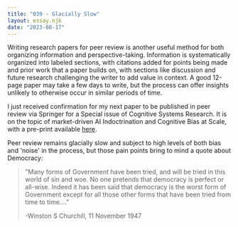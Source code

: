 ```yaml
---
title: "039 - Glacially Slow"
layout: essay.njk
date: "2023-08-17"
---
```


Writing research papers for peer review is another useful method for both organizing information and perspective-taking. Information is systematically organized into labeled sections, with citations added for points being made and prior work that a paper builds on, with sections like discussion and future research challenging the writer to add value in context. A good 12-page paper may take a few days to write, but the process can offer insights unlikely to otherwise occur in similar periods of time.

I just received confirmation for my next paper to be published in peer review via Springer for a Special issue of Cognitive Systems Research. It is on the topic of market-driven AI Indoctrination and Cognitive Bias at Scale, with a pre-print available [here](https://www.researchgate.net/publication/369691463_Automated_Bias_and_Indoctrination_at_Scale_Is_All_You_Need).

Peer review remains glacially slow and subject to high levels of both bias and 'noise' in the process, but those pain points bring to mind a quote about Democracy:

> "Many forms of Government have been tried, and will be tried in this world of sin and woe. No one pretends that democracy is perfect or all-wise. Indeed it has been said that democracy is the worst form of Government except for all those other forms that have been tried from time to time...." 
> 
> -Winston S Churchill, 11 November 1947